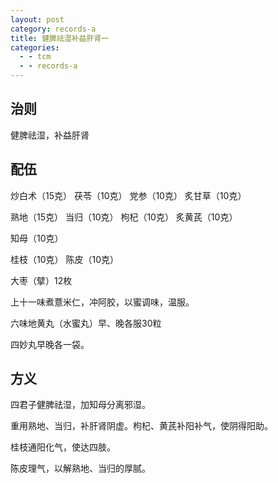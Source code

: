```yaml
---
layout: post
category: records-a
title: 健脾祛湿补益肝肾一
categories:
  - - tcm
  - - records-a
---
```


## 治则 ##

健脾祛湿，补益肝肾

## 配伍 ##

炒白术（15克） 茯苓（10克） 党参（10克） 炙甘草（10克）

熟地（15克） 当归（10克）  枸杞（10克） 炙黄芪（10克）

知母（10克）

桂枝（10克） 陈皮（10克）

大枣（擘）12枚

上十一味煮薏米仁，冲阿胶，以蜜调味，温服。

六味地黄丸（水蜜丸）早、晚各服30粒

四妙丸早晚各一袋。

## 方义 ##

四君子健脾祛湿，加知母分离邪湿。

重用熟地、当归，补肝肾阴虚。枸杞、黄芪补阳补气，使阴得阳助。

桂枝通阳化气，使达四肢。

陈皮理气，以解熟地、当归的厚腻。

